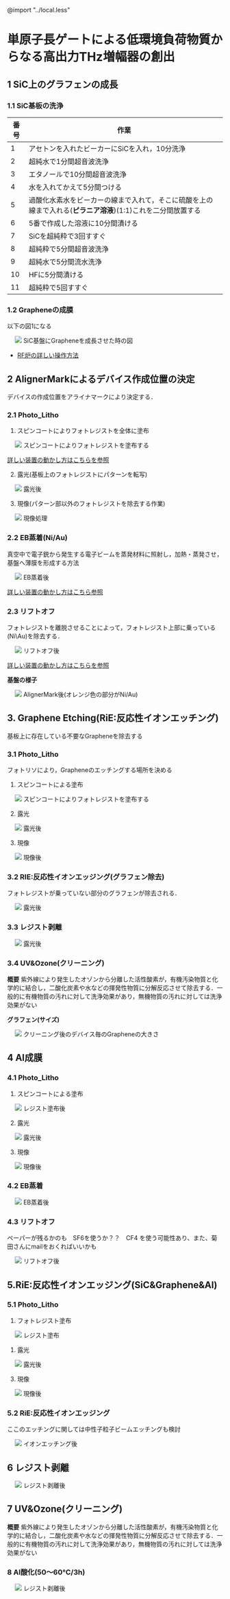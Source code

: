 @import "../local.less"

# 単原子長ゲートによる低環境負荷物質からなる高出力THz増幅器の創出

## 1 SiC上のグラフェンの成長
### 1.1 SiC基板の洗浄
| 番号 |作業|  
|---|---|
|1|アセトンを入れたビーカーにSiCを入れ，10分洗浄   |  
|2|超純水で1分間超音波洗浄|
|3|エタノールで10分間超音波洗浄 |
|4|水を入れてかえて5分間つける|
|5|過酸化水素水をビーカーの線まで入れて，そこに硫酸を上の線まで入れる(**ピラニア溶液**)(1:1)これを二分間放置する|
|6|5番で作成した溶液に10分間漬ける|
|7|SiCを超純粋で3回すすぐ|
|8|超純粋で5分間超音波洗浄|
|9|超純水で5分間流水洗浄|
|10|HFに5分間漬ける|
|11|超純粋で5回すすぐ|

### 1.2 Grapheneの成膜
以下の図1になる
<div class="image">　
<img src="Fig1_device_process.drawio.png">
<span>SiC基盤にGrapheneを成長させた時の図</span>
</div>

* [RF炉の詳しい操作方法](RF炉%20使用方法.pdf)

## 2 AlignerMarkによるデバイス作成位置の決定
デバイスの作成位置をアライナマークにより決定する．

### 2.1 Photo_Litho
1. スピンコートによりフォトレジストを全体に塗布

<div class="image">　
<img src="Fig2_device_process.drawio.png">
<span>スピンコートによりフォトレジストを塗布する</span>
</div>

[詳しい装置の動かし方はこちらを参照](EB描画前のレジスト塗布.pdf)

2. 露光(基板上のフォトレジストにパターンを転写)

<div class="image">　
<img src="Fig3_device_process.drawio.png">
<span>露光後</span>
</div>

3. 現像(パターン部以外のフォトレジストを除去する作業)

<div class="image">　
<img src="Fig4_device_process.drawio.png">
<span>現像処理</span>
</div>

### 2.2 EB蒸着(Ni/Au)

真空中で電子銃から発生する電子ビームを蒸発材料に照射し，加熱・蒸発させ，基盤へ薄膜を形成する方法

<div class="image">　
<img src="Fig5_device_process.drawio.png">
<span>EB蒸着後</span>
</div>

[詳しい装置の動かし方はこちら参照](EB蒸着.pdf)

### 2.3 リフトオフ

フォトレジストを離脱させることによって，フォトレジスト上部に乗っている(Ni\Au)を除去する．

<div class="image">　
<img src="Fig6_device_process.drawio.png">
<span>リフトオフ後</span>
</div>

[詳しい装置の動かし方はこちらを参照](リフトオフ.pdf)

**基盤の様子**

<div class="image">　
<img src="Fig7_device_process.png">
<span> AlignerMark後(オレンジ色の部分がNi/Au)</span>
</div>

## 3. Graphene Etching(RiE:反応性イオンエッチング)

基板上に存在している不要なGrapheneを除去する

### 3.1 Photo_Litho
フォトリソにより，Grapheneのエッチングする場所を決める

1. スピンコートによる塗布

<div class="image">　
<img src="Fig2_device_process.drawio.png">
<span>スピンコートによりフォトレジストを塗布する</span>
</div>

2. 露光

<div class="image">　
<img src="Fig8_device_process.drawio.png">
<span>露光後</span>
</div>

3. 現像

<div class="image">　
<img src="Fig9_device_process.drawio.png">
<span>現像後</span>
</div>

### 3.2 RIE:反応性イオンエッジング(グラフェン除去)

フォトレジストが乗っていない部分のグラフェンが除去される．

<div class="image">　
<img src="Fig10_device_process.drawio.png">
<span>露光後</span>
</div>

### 3.3 レジスト剥離

<div class="image">　
<img src="Fig12_device_process.drawio.png">
<span>露光後</span>
</div>

### 3.4 UV&Ozone(クリーニング)
**概要**
紫外線により発生したオゾンから分離した活性酸素が，有機汚染物質と化学的に結合し，二酸化炭素や水などの揮発性物質に分解反応させて除去する．一般的に有機物質の汚れに対して洗浄効果があり，無機物質の汚れに対しては洗浄効果がない

**グラフェン(サイズ)**

<div class="image">　
<img src="Fig11_device_process.drawio.png">
<span>クリーニング後のデバイス毎のGrapheneの大きさ</span>
</div>

## 4 Al成膜

### 4.1 Photo_Litho

1. スピンコートによる塗布

<div class="image">　
<img src="Fig13_device_process.drawio.png">
<span>レジスト塗布後</span>
</div>

2. 露光

<div class="image">　
<img src="Fig14_device_process.drawio.png">
<span>露光後</span>
</div>

3. 現像

<div class="image">　
<img src="Fig15_device_process.drawio.png">
<span>現像後</span>
</div>

### 4.2 EB蒸着

<div class="image">　
<img src="Fig16_device_process.drawio.png">
<span>EB蒸着後</span>
</div>

### 4.3 リフトオフ
<span class='imp'>ペーパーが残るかのも　SF6を使うか？？　CF4 を使う可能性あり、また、菊田さんにmailをおくればいいかも</em>
<div class="image">　
<img src="Fig17_device_process.drawio.png">
<span>リフトオフ後</span>
</div>

## 5.RiE:反応性イオンエッジング(SiC&Graphene&Al)

### 5.1 Photo_Litho

1. フォトレジスト塗布
<div class="image">　
<img src="Fig18_device_process.drawio.png">
<span>レジスト塗布</span>
</div>

1. 露光

<div class="image">　
<img src="Fig19_device_process.drawio.png">
<span>露光後</span>
</div>

3. 現像
<div class="image">　
<img src="Fig20_device_process.drawio.png">
<span>現像後</span>
</div>

### 5.2 RiE:反応性イオンエッジング

<span class='imp'>ここのエッチングに関しては中性子粒子ビームエッチングも検討</span>

<div class="image">　
<img src="Fig21_device_process.drawio.png">
<span>イオンエッチング後</span>
</div>

## 6 レジスト剥離

<div class="image">　
<img src="Fig22_device_process.drawio.png">
<span>レジスト剥離後</span>
</div>

## 7 UV&Ozone(クリーニング) 
**概要**
紫外線により発生したオゾンから分離した活性酸素が，有機汚染物質と化学的に結合し，二酸化炭素や水などの揮発性物質に分解反応させて除去する．一般的に有機物質の汚れに対して洗浄効果があり，無機物質の汚れに対しては洗浄効果がない


### 8 Al酸化(50〜60℃/3h)

<div class="image">　
<img src="Fig23_device_process.drawio.png">
<span>レジスト剥離後</span>
</div>








